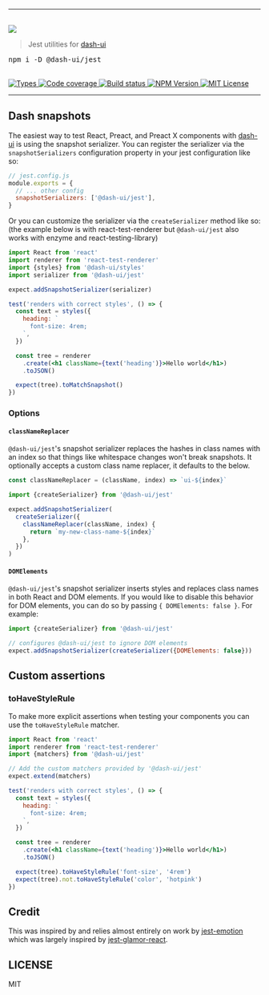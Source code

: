 <hr>
  <br/>
  <img src='https://github.com/dash-ui/styles/raw/master/assets/logo.png'/>
  <blockquote>Jest utilities for <a href="https://github.com/dash-ui/styles">dash-ui</a></blockquote>
  
  <pre>npm i -D @dash-ui/jest</pre>
  <br/>

  <a aria-label="Types" href="https://www.npmjs.com/package/@dash-ui/jest">
    <img alt="Types" src="https://img.shields.io/npm/types/@dash-ui/jest?style=for-the-badge&labelColor=24292e">
  </a>
  <a aria-label="Code coverage report" href="https://codecov.io/gh/dash-ui/jest">
    <img alt="Code coverage" src="https://img.shields.io/codecov/c/gh/dash-ui/jest?style=for-the-badge&labelColor=24292e">
  </a>
  <a aria-label="Build status" href="https://travis-ci.com/dash-ui/jest">
    <img alt="Build status" src="https://img.shields.io/travis/com/dash-ui/jest?style=for-the-badge&labelColor=24292e">
  </a>
  <a aria-label="NPM version" href="https://www.npmjs.com/package/@dash-ui/jest">
    <img alt="NPM Version" src="https://img.shields.io/npm/v/@dash-ui/jest?style=for-the-badge&labelColor=24292e">
  </a>
  <a aria-label="License" href="https://jaredlunde.mit-license.org/">
    <img alt="MIT License" src="https://img.shields.io/npm/l/@dash-ui/jest?style=for-the-badge&labelColor=24292e">
  </a>

<hr>

## Dash snapshots

The easiest way to test React, Preact, and Preact X components with [dash-ui](https://github.com/dash-ui) is using the snapshot serializer. You can register the serializer via the `snapshotSerializers` configuration property in your jest configuration like so:

```js
// jest.config.js
module.exports = {
  // ... other config
  snapshotSerializers: ['@dash-ui/jest'],
}
```

Or you can customize the serializer via the `createSerializer` method like so: (the example below is with react-test-renderer but `@dash-ui/jest` also works with enzyme and react-testing-library)

```jsx harmony
import React from 'react'
import renderer from 'react-test-renderer'
import {styles} from '@dash-ui/styles'
import serializer from '@dash-ui/jest'

expect.addSnapshotSerializer(serializer)

test('renders with correct styles', () => {
  const text = styles({
    heading: `
      font-size: 4rem;
    `,
  })

  const tree = renderer
    .create(<h1 className={text('heading')}>Hello world</h1>)
    .toJSON()

  expect(tree).toMatchSnapshot()
})
```

### Options

#### `classNameReplacer`

`@dash-ui/jest`'s snapshot serializer replaces the hashes in class names with an index so that things like whitespace changes won't break snapshots. It optionally accepts a custom class name replacer, it defaults to the below.

```jsx harmony
const classNameReplacer = (className, index) => `ui-${index}`
```

```jsx harmony
import {createSerializer} from '@dash-ui/jest'

expect.addSnapshotSerializer(
  createSerializer({
    classNameReplacer(className, index) {
      return `my-new-class-name-${index}`
    },
  })
)
```

#### `DOMElements`

`@dash-ui/jest`'s snapshot serializer inserts styles and replaces class names in both React and DOM elements. If you would like to disable this behavior for DOM elements, you can do so by passing `{ DOMElements: false }`. For example:

```jsx
import {createSerializer} from '@dash-ui/jest'

// configures @dash-ui/jest to ignore DOM elements
expect.addSnapshotSerializer(createSerializer({DOMElements: false}))
```

## Custom assertions

### toHaveStyleRule

To make more explicit assertions when testing your components you can use the `toHaveStyleRule` matcher.

```jsx harmony
import React from 'react'
import renderer from 'react-test-renderer'
import {matchers} from '@dash-ui/jest'

// Add the custom matchers provided by '@dash-ui/jest'
expect.extend(matchers)

test('renders with correct styles', () => {
  const text = styles({
    heading: `
      font-size: 4rem;
    `,
  })

  const tree = renderer
    .create(<h1 className={text('heading')}>Hello world</h1>)
    .toJSON()

  expect(tree).toHaveStyleRule('font-size', '4rem')
  expect(tree).not.toHaveStyleRule('color', 'hotpink')
})
```

## Credit

This was inspired by and relies almost entirely on work by [jest-emotion](https://github.com/emotion-js/emotion/tree/master/packages/jest-emotion)
which was largely inspired by [jest-glamor-react](https://github.com/kentcdodds/jest-glamor-react).

## LICENSE

MIT
